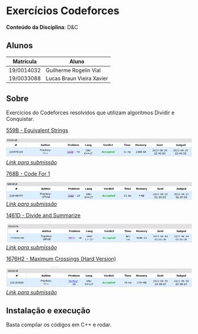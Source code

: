# Exercícios Codeforces

**Conteúdo da Disciplina**: D&C<br>

## Alunos
| Matrícula | Aluno |
| -- | -- |
| 19/0014032  | Guilherme Rogelin Vial |
| 19/0033088  | Lucas Braun Vieira Xavier |

## Sobre

Exercícios do Codeforces resolvidos que utilizam algoritmos Dividir e Conquistar.

[559B - Equivalent Strings](https://codeforces.com/problemset/problem/559/B)

![559B](img/559B.png)
*[Link para submissão](https://codeforces.com/problemset/submission/559/210479130)*

[768B - Code For 1](https://codeforces.com/problemset/problem/768/B)

![768B](img/768B.png)
*[Link para submissão](https://codeforces.com/problemset/submission/768/210488797)*

[1461D - Divide and Summarize](https://codeforces.com/problemset/problem/1461/D)

![1461D](img/1461D.png)
*[Link para submissão](https://codeforces.com/problemset/submission/1461/210188790)*

[1676H2 - Maximum Crossings (Hard Version)](https://codeforces.com/problemset/problem/1676/H2)

![1676H2](img/1676H2.png)
*[Link para submissão](https://codeforces.com/contest/1676/submission/210183815)*

## Instalação e execução

Basta compilar os códigos em C++ e rodar.
